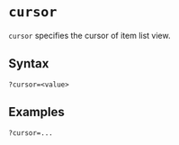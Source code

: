 # `cursor`

`cursor` specifies the cursor of item list view.

## Syntax

```
?cursor=<value>
```

## Examples

```
?cursor=...
```
